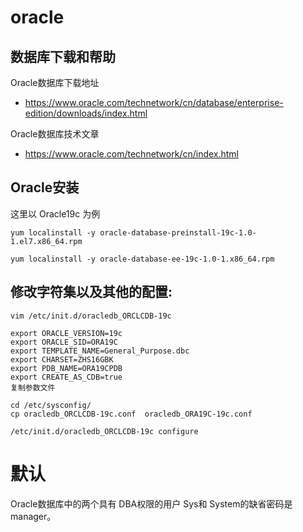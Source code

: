 # oracle

## 数据库下载和帮助

Oracle数据库下载地址

- https://www.oracle.com/technetwork/cn/database/enterprise-edition/downloads/index.html

Oracle数据库技术文章

- https://www.oracle.com/technetwork/cn/index.html


## Oracle安装

这里以 Oracle19c 为例

```
yum localinstall -y oracle-database-preinstall-19c-1.0-1.el7.x86_64.rpm

yum localinstall -y oracle-database-ee-19c-1.0-1.x86_64.rpm
```

## 修改字符集以及其他的配置:

```
vim /etc/init.d/oracledb_ORCLCDB-19c

export ORACLE_VERSION=19c
export ORACLE_SID=ORA19C
export TEMPLATE_NAME=General_Purpose.dbc
export CHARSET=ZHS16GBK
export PDB_NAME=ORA19CPDB
export CREATE_AS_CDB=true
复制参数文件
```



```
cd /etc/sysconfig/
cp oracledb_ORCLCDB-19c.conf  oracledb_ORA19C-19c.conf

/etc/init.d/oracledb_ORCLCDB-19c configure
```

# 默认

Oracle数据库中的两个具有 DBA权限的用户 Sys和 System的缺省密码是 manager。
